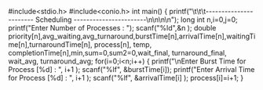 #include<stdio.h>
#include<conio.h>
int main()
{
  printf("\t\t\t----------------------- Scheduling -----------------------\n\n\n\n");
  long int n,i=0,j=0;
  printf("Enter Number of Processes : ");
  scanf("%ld",&n ); 
  double priority[n],avg_waiting,avg_turnaround,burstTime[n],arrivalTime[n],waitingTime[n],turnaroundTime[n], process[n], temp, completionTime[n],min,sum=0,sum2=0,wait_final, turnaround_final, wait_avg, turnaround_avg;
  for(i=0;i<n;i++)
  {
    printf("\nEnter Burst Time for Process [%d] : ", i+1 );
    scanf("%lf", &burstTime[i]);
    printf("Enter Arrival Time for Process [%d] : ", i+1 );
    scanf("%lf", &arrivalTime[i] );
    process[i]=i+1;
  }
